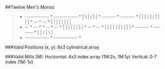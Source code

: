 ##Twelve Men's Moriss

>* ------------ * ------------ *
>|  \           |           /  |
>|    * ------- * ------- *    |
>|    |  \      |      /  |    |
>|    |    * -- * -- *    |    |
>|    |    |         |    |    |
>* -- * -- *         * -- * -- *
>|    |    |         |    |    |
>|    |    * -- * -- *    |    |
>|    |  /      |      \  |    |
>|    * ------- * ------- *    |
>|  /           |           \  |
>* ------------ * ------------ *


###Valid Positions (x, y):
8x3 cylindrical array

###Valid Mills (M):
Horizontal: 4x3 index array     (1M:2x, 1M:1y)
Vertical: 0-7 index             (1M: 1x)
